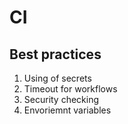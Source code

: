 # CI

## Best practices

1. Using of secrets
2. Timeout for workflows
3. Security checking
4. Envoriemnt variables